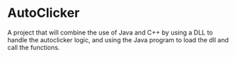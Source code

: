 # AutoClicker
 A project that will combine the use of Java and C++ by using a DLL to handle the autoclicker logic, and using the Java program to load the dll and call the functions. 
